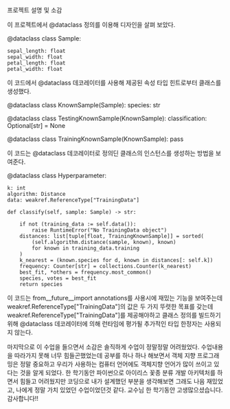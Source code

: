 프로젝트 설명 및 소감

이 프로젝트에서 @dataclass 정의를 이용해 디자인을 살펴 보았다.

@dataclass
class Sample:

    sepal_length: float
    sepal_width: float
    petal_length: float
    petal_width: float
    
이 코드에서 @dataclass 데코레이터를 사용해 제공된 속성 타입 힌트로부터 클래스를 생성했다.

@dataclass
class KnownSample(Sample):
    species: str


@dataclass
class TestingKnownSample(KnownSample):
    classification: Optional[str] = None


@dataclass
class TrainingKnownSample(KnownSample):
    pass


이 코드는 @dataclass 데코레이터로 정의딘 클래스의 인스턴스를 생성하는 방법을 보여준다.

@dataclass
class Hyperparameter:

    k: int
    algorithm: Distance
    data: weakref.ReferenceType["TrainingData"]

    def classify(self, sample: Sample) -> str:
    
        if not (training_data := self.data()):
            raise RuntimeError("No TrainingData object")
        distances: list[tuple[float, TrainingKnownSample]] = sorted(
            (self.algorithm.distance(sample, known), known)
            for known in training_data.training
        )
        k_nearest = (known.species for d, known in distances[: self.k])
        frequency: Counter[str] = collections.Counter(k_nearest)
        best_fit, *others = frequency.most_common()
        species, votes = best_fit
        return species
이 코드는 from__future__import annotations를 사용시에 재밌는 기능을 보여주는데 weakref.ReferenceType["TrainingData"]의 값은 두 가지 뚜렷한 목표를 갖는데 weakref.ReferenceType["TrainingData"]를 제공해야하고 클래스 정의를 빌드하기 위해 @dataclass 데코레이터에 의해 런타임에 평가될  추가적인 타입 한정자는 사용되지 않는다.

 마지막으로 이 수업을 들으면서 소감은 솔직하게 수업이 정말정말 어려웠었다. 수업내용을 따라가지 못해 너무 힘들곤했었는데 공부를 하나 하나 해보면서 객체 지향 프로그래밍은 정말 중요하고 우리가 사용하는 컴퓨터 언어에도 객체지향 언어가 많이 쓰이고 있다는 것을 알게 되었다. 한 학기동안 파이썬으로 아이리스 꽃종 분류 개발 아키텍처를 하면서 힘들고 어려웠지만 코딩으로 내가 설계했던 부분을 생각해보면 그래도 나음 재밌었고, 나에게 정말 가치 있었던 수업이었던것 같다. 교수님 한 학기동안 고생많으셨습니다. 감사합니다!!
